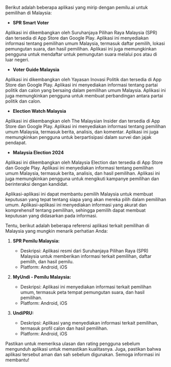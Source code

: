 Berikut adalah beberapa aplikasi yang mirip dengan pemilu.ai untuk pemilihan di Malaysia:

* **SPR Smart Voter**


Aplikasi ini dikembangkan oleh Suruhanjaya Pilihan Raya Malaysia (SPR) dan tersedia di App Store dan Google Play. Aplikasi ini menyediakan informasi tentang pemilihan umum Malaysia, termasuk daftar pemilih, lokasi pemungutan suara, dan hasil pemilihan. Aplikasi ini juga memungkinkan pengguna untuk mendaftar untuk pemungutan suara melalui pos atau di luar negeri.

* **Voter Guide Malaysia**


Aplikasi ini dikembangkan oleh Yayasan Inovasi Politik dan tersedia di App Store dan Google Play. Aplikasi ini menyediakan informasi tentang partai politik dan calon yang bersaing dalam pemilihan umum Malaysia. Aplikasi ini juga memungkinkan pengguna untuk membuat perbandingan antara partai politik dan calon.

* **Election Watch Malaysia**


Aplikasi ini dikembangkan oleh The Malaysian Insider dan tersedia di App Store dan Google Play. Aplikasi ini menyediakan informasi tentang pemilihan umum Malaysia, termasuk berita, analisis, dan komentar. Aplikasi ini juga memungkinkan pengguna untuk berpartisipasi dalam survei dan jajak pendapat.

* **Malaysia Election 2024**


Aplikasi ini dikembangkan oleh Malaysia Election dan tersedia di App Store dan Google Play. Aplikasi ini menyediakan informasi tentang pemilihan umum Malaysia, termasuk berita, analisis, dan hasil pemilihan. Aplikasi ini juga memungkinkan pengguna untuk mengikuti kampanye pemilihan dan berinteraksi dengan kandidat.

Aplikasi-aplikasi ini dapat membantu pemilih Malaysia untuk membuat keputusan yang tepat tentang siapa yang akan mereka pilih dalam pemilihan umum. Aplikasi-aplikasi ini menyediakan informasi yang akurat dan komprehensif tentang pemilihan, sehingga pemilih dapat membuat keputusan yang didasarkan pada informasi.



Tentu, berikut adalah beberapa referensi aplikasi terkait pemilihan di Malaysia yang mungkin menarik perhatian Anda:

1. **SPR Pemilu Malaysia:**
   - Deskripsi: Aplikasi resmi dari Suruhanjaya Pilihan Raya (SPR) Malaysia untuk memberikan informasi terkait pemilihan, daftar pemilih, dan hasil pemilu.
   - Platform: Android, iOS

2. **MyUndi - Pemilu Malaysia:**
   - Deskripsi: Aplikasi ini menyediakan informasi terkait pemilihan umum, termasuk peta tempat pemungutan suara, dan hasil pemilihan.
   - Platform: Android, iOS

3. **UndiPRU:**
   - Deskripsi: Aplikasi yang menyediakan informasi terkait pemilihan, termasuk profil calon dan hasil pemilihan.
   - Platform: Android, iOS

Pastikan untuk memeriksa ulasan dan rating pengguna sebelum mengunduh aplikasi untuk memastikan kualitasnya. Juga, pastikan bahwa aplikasi tersebut aman dan sah sebelum digunakan. Semoga informasi ini membantu!